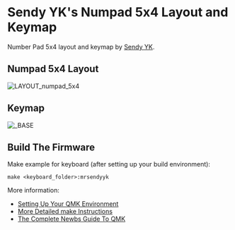 # Sendy YK's Numpad 5x4 Layout and Keymap

Number Pad 5x4 layout and keymap by [Sendy YK](https://mr.sendyyk.com).

## Numpad 5x4 Layout

![LAYOUT_numpad_5x4](https://raw.githubusercontent.com/mrsendyyk/files/public/qmk/firmware/layouts/community/numpad_5x4/mrsendyyk/images/layout-numpad-5x4.png)

## Keymap

![_BASE](https://raw.githubusercontent.com/mrsendyyk/files/public/qmk/firmware/layouts/community/numpad_5x4/mrsendyyk/images/layout-numpad-5x4-keymap.png)

## Build The Firmware

Make example for keyboard (after setting up your build environment):

    make <keyboard_folder>:mrsendyyk

More information:
* [Setting Up Your QMK Environment](https://docs.qmk.fm/#/getting_started_build_tools)
* [More Detailed make Instructions](https://docs.qmk.fm/#/getting_started_make_guide)
* [The Complete Newbs Guide To QMK](https://docs.qmk.fm/#/newbs)
